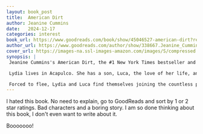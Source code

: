 ```yaml
---
layout: book_post
title:  American Dirt
author: Jeanine Cummins
date:   2024-12-17
categories: interest
book_url: https://www.goodreads.com/book/show/45046527-american-dirt?ref=nav_sb_ss_1_10
author_url: https://www.goodreads.com/author/show/338667.Jeanine_Cummins
cover_url: https://images-na.ssl-images-amazon.com/images/S/compressed.photo.goodreads.com/books/1557621584i/45721673._SX150_.jpg
synopsis: |
 Jeanine Cummins's American Dirt, the #1 New York Times bestseller and Oprah Book Club pick that has sold over two million copies, is finally available in paperback.

 Lydia lives in Acapulco. She has a son, Luca, the love of her life, and a wonderful husband who is a journalist. And while cracks are beginning to show in Acapulco because of the cartels, Lydia’s life is, by and large, fairly comfortable. But after her husband’s tell-all profile of the newest drug lord is published, none of their lives will ever be the same.

 Forced to flee, Lydia and Luca find themselves joining the countless people trying to reach the United States. Lydia soon sees that everyone is running from something. But what exactly are they running to?
---
```


I hated this book. 
No need to explain, go to GoodReads and sort by 1 or 2 star ratings.
Bad characters and a boring story.
I am so done thinking about this book, I don't even want to write about it.

Booooooo!